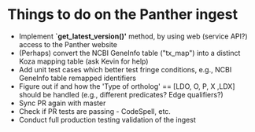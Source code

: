 # Things to do on the Panther ingest

- Implement **`get_latest_version()'** method, by using web (service API?) access to the Panther website
- (Perhaps) convert the NCBI GeneInfo table ("tx_map") into a distinct Koza mapping table (ask Kevin for help)
- Add unit test cases which better test fringe conditions, e.g., NCBI GeneInfo table remapped identifiers
- Figure out if and how the 'Type of ortholog' == [LDO, O, P, X ,LDX] should be handled (e.g., different predicates? Edge qualifiers?)
- Sync PR again with master
- Check if PR tests are passing - CodeSpell, etc.
- Conduct full production testing validation of the ingest
